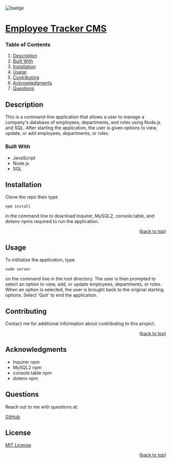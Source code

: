 
<div id="top"></div>

![badge](https://img.shields.io/badge/license-MIT-brightgreen)

# [Employee Tracker CMS](https://github.com/apatheticjedi/employee-tracker-cms)

### Table of Contents

1. [Description](#description)
2. [Built With](#built-with)
3. [Installation](#installation)
4. [Usage](#usage)
5. [Contributing](#contributing)
6. [Acknowledgments](#acknowledgments)
7. [Questions](#questions)

## Description

This is a command-line application that allows a user to manage a company's database of employees, departments, and roles using Node.js and SQL. After starting the application, the user is given options to view, update, or add employees, departments, or roles.

### Built With


* JavaScript
* Node.js 
* SQL

## Installation

Clone the repo then type 
~~~ 
npm install 
~~~ 
in the command line to download  Inquirer, MySQL2, console.table, and dotenv npms required to run the application.

<p align="right">(<a href="#top">back to top</a>)</p>

## Usage

To intitialize the application, type 
~~~ 
node server
~~~ 
on the command line in the root directory. The user is then prompted to select an option to view, add, or update employees, departments, or roles. When an option is selected, the user is brought back to the original starting options. Select 'Quit' to end the application.

## Contributing

Contact me for additional information about contributing to this project.

<p align="right">(<a href="#top">back to top</a>)</p>

## Acknowledgments

* Inquirer npm
* MySQL2 npm
* console.table npm
* dotenv npm


## Questions

Reach out to me with questions at:

[GitHub](https://github.com/apatheticjedi)


## License

[MIT License](https://spdx.org/licenses/MIT.html)


<p align="right">(<a href="#top">back to top</a>)</p>
